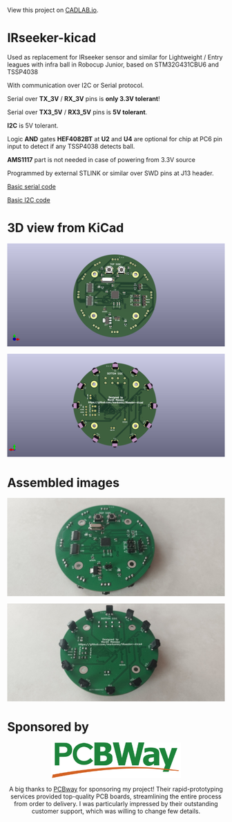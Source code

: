 View this project on [CADLAB.io](https://cadlab.io/project/27377).

# IRseeker-kicad

Used as replacement for IRseeker sensor and similar for Lightweight / Entry leagues with infra ball in Robocup Junior, based on STM32G431CBU6 and TSSP4038

With communication over I2C or Serial protocol.

Serial over **TX_3V** / **RX_3V** pins is **only 3.3V tolerant**!

Serial over **TX3_5V** / **RX3_5V** pins is **5V tolerant**.

**I2C** is 5V tolerant.

Logic **AND** gates **HEF4082BT** at **U2** and **U4** are optional for chip at PC6 pin input to detect if any TSSP4038 detects ball.

**AMS1117** part is not needed in case of powering from 3.3V source

Programmed by external STLINK or similar over SWD pins at J13 header.


[Basic serial code](https://github.com/markosko/IRseeker-stmduino-serial)

[Basic I2C code](https://github.com/markosko/IRseeker-stmduino-i2c)




# 3D view from KiCad

![Top side](./images/TOPSIDE.png)

![Bottom side](./images/BOTTOMSIDE.png)

# Assembled images

![Top side assembled](./images/assembled/top.jpg)

![Bottom side assembled](./images/assembled/bottom.jpg)


# Sponsored by

<p align="center">
<img src="https://raw.githubusercontent.com/markosko/IRseeker-kicad/main/images/sponsor/pcbway.png" width=300>
</p>
<p align=center>
A big thanks to <a href="https://www.pcbway.com/">PCBway</a> for sponsoring my project! Their rapid-prototyping services provided top-quality PCB boards, streamlining the entire process from order to delivery. I was particularly impressed by their outstanding customer support, which was willing to change few details.
</p>
